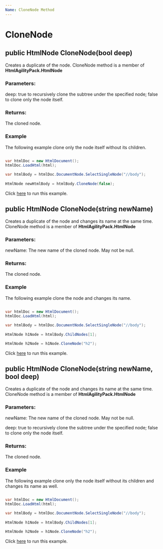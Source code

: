 ```yaml
---
Name: CloneNode Method
---
```


# CloneNode

## public HtmlNode CloneNode(bool deep)

Creates a duplicate of the node. CloneNode method is a member of **HtmlAgilityPack.HtmlNode**

### Parameters:

deep: true to recursively clone the subtree under the specified node; false to clone only the node itself.

### Returns:

The cloned node.

### Example

The following example clone only the node itself without its children.

```csharp

var htmlDoc = new HtmlDocument();
htmlDoc.LoadHtml(html);

var htmlBody = htmlDoc.DocumentNode.SelectSingleNode("//body");
		
HtmlNode newHtmlBody = htmlBody.CloneNode(false);

```

Click [here](https://dotnetfiddle.net/ETUR7Y) to run this example.

## public HtmlNode CloneNode(string newName)

Creates a duplicate of the node and changes its name at the same time. CloneNode method is a member of **HtmlAgilityPack.HtmlNode**

### Parameters:

newName: The new name of the cloned node. May not be null.

### Returns:

The cloned node.

### Example

The following example clone the node and changes its name.

```csharp

var htmlDoc = new HtmlDocument();
htmlDoc.LoadHtml(html);

var htmlBody = htmlDoc.DocumentNode.SelectSingleNode("//body");
		
HtmlNode h1Node = htmlBody.ChildNodes[1];

HtmlNode h2Node = h1Node.CloneNode("h2");

```

Click [here](https://dotnetfiddle.net/2bK3FZ) to run this example.

## public HtmlNode CloneNode(string newName, bool deep)

Creates a duplicate of the node and changes its name at the same time. CloneNode method is a member of **HtmlAgilityPack.HtmlNode**

### Parameters:

newName: The new name of the cloned node. May not be null.

deep: true to recursively clone the subtree under the specified node; false to clone only the node itself.

### Returns:

The cloned node.

### Example

The following example clone only the node itself without its children and changes its name as well.

```csharp

var htmlDoc = new HtmlDocument();
htmlDoc.LoadHtml(html);

var htmlBody = htmlDoc.DocumentNode.SelectSingleNode("//body");
		
HtmlNode h1Node = htmlBody.ChildNodes[1];

HtmlNode h2Node = h1Node.CloneNode("h2");

```

Click [here](https://dotnetfiddle.net/gblMur) to run this example.
